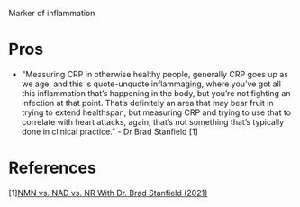 Marker of inflammation

# Pros
- "Measuring CRP in otherwise healthy people, generally CRP goes up as we age, and this is quote-unquote inflammaging, where you’ve got all this inflammation that’s happening in the body, but you’re not fighting an infection at that point. That’s definitely an area that may bear fruit in trying to extend healthspan, but measuring CRP and trying to use that to correlate with heart attacks, again, that’s not something that’s typically done in clinical practice." - Dr Brad Stanfield [1]

# References
[1][NMN vs. NAD vs. NR With Dr. Brad Stanfield (2021)](https://www.lifespan.io/news/nmn-vs-nad-vs-nr-with-dr-brad-stanfield/)